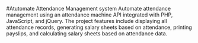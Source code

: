 #Atutomate Attendance Management system
Automate attendance management using an attendance machine API integrated with PHP, JavaScript, and jQuery. The project features include displaying all attendance records, generating salary sheets based on attendance, printing payslips, and calculating salary sheets based on attendance data.
